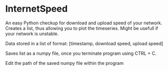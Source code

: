 # InternetSpeed

An easy Python checkup for download and upload speed of your network. 
Creates a list, thus allowing you to plot the timeseries.
Might be usefull if your network is unstable.


Data stored in a list of format: [timestamp, download speed, upload speed]

Saves list as a numpy file, once you terminate program using CTRL + C.

Edit the path of the saved numpy file within the program

